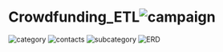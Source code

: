 # Crowdfunding_ETL![campaign](https://user-images.githubusercontent.com/46699835/227667832-d2079abf-6e5c-4b92-a47b-72ca82c3dc00.png)
![category](https://user-images.githubusercontent.com/46699835/227667840-64b7e86b-bd4b-4097-9ca5-ca90a6e853e8.png)
![contacts](https://user-images.githubusercontent.com/46699835/227667851-e163f381-9de0-4ddc-82a9-bbd0754998ec.png)
![subcategory](https://user-images.githubusercontent.com/46699835/227667853-073c6c06-aded-40c5-baed-96026ebf7d64.png)
![ERD](https://user-images.githubusercontent.com/46699835/227667858-669f3bbe-40a4-4e01-93b7-251d88398425.png)
